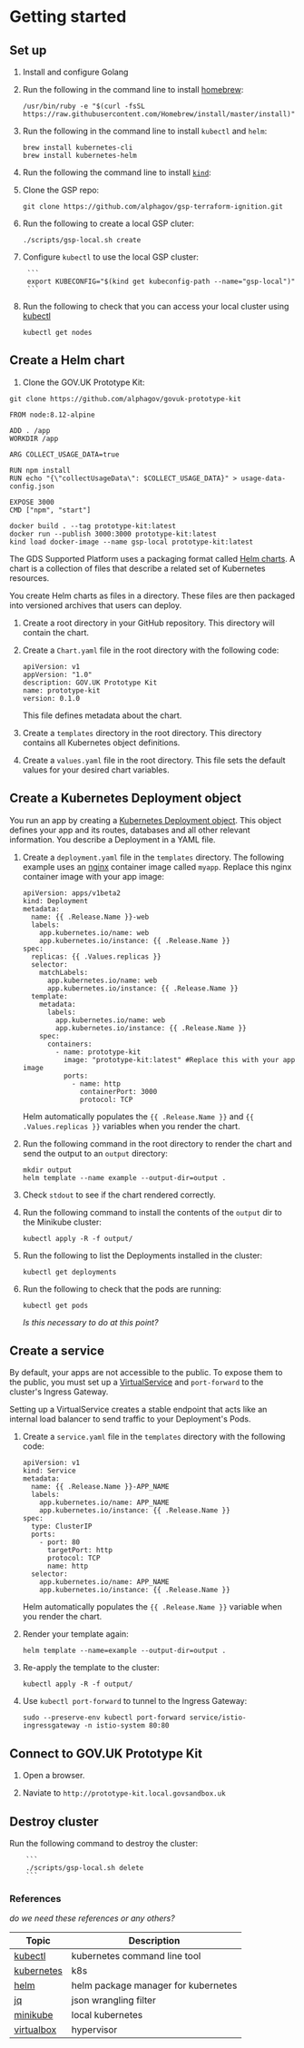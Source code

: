 # Getting started

## Set up

1. Install and configure Golang

1. Run the following in the command line to install [homebrew](https://brew.sh/):

    ```
    /usr/bin/ruby -e "$(curl -fsSL https://raw.githubusercontent.com/Homebrew/install/master/install)"
    ```

1. Run the following in the command line to install `kubectl` and `helm`:

    ```
    brew install kubernetes-cli
    brew install kubernetes-helm
    ```

1. Run the following the command line to install [`kind`]():

1. Clone the GSP repo:

    ```
    git clone https://github.com/alphagov/gsp-terraform-ignition.git
    ```

1. Run the following to create a local GSP cluter:

    ```
    ./scripts/gsp-local.sh create
    ```

1. Configure `kubectl` to use the local GSP cluster:

		```
		export KUBECONFIG="$(kind get kubeconfig-path --name="gsp-local")"
		```

1. Run the following to check that you can access your local cluster using [kubectl](https://kubernetes.io/docs/tasks/tools/install-kubectl/)

    ```
    kubectl get nodes
    ```

## Create a Helm chart

1. Clone the GOV.UK Prototype Kit:

```
git clone https://github.com/alphagov/govuk-prototype-kit
```

```
FROM node:8.12-alpine

ADD . /app
WORKDIR /app

ARG COLLECT_USAGE_DATA=true

RUN npm install
RUN echo "{\"collectUsageData\": $COLLECT_USAGE_DATA}" > usage-data-config.json

EXPOSE 3000
CMD ["npm", "start"]
```

```
docker build . --tag prototype-kit:latest
docker run --publish 3000:3000 prototype-kit:latest
kind load docker-image --name gsp-local prototype-kit:latest
```

The GDS Supported Platform uses a packaging format called [Helm charts](https://helm.sh/docs/developing_charts/). A chart is a collection of files that describe a related set of Kubernetes resources.

You create Helm charts as files in a directory. These files are then packaged into versioned archives that users can deploy.

1. Create a root directory in your GitHub repository. This directory will contain the chart.

1. Create a `Chart.yaml` file in the root directory with the following code:

    ```
    apiVersion: v1
    appVersion: "1.0"
    description: GOV.UK Prototype Kit
    name: prototype-kit
    version: 0.1.0
    ```

    This file defines metadata about the chart.

1. Create a `templates` directory in the root directory. This directory contains all Kubernetes object definitions.

1. Create a `values.yaml` file in the root directory. This file sets the default values for your desired chart variables.

## Create a Kubernetes Deployment object

You run an app by creating a [Kubernetes Deployment object](https://kubernetes.io/docs/concepts/#kubernetes-objects). This object defines your app and its routes, databases and all other relevant information. You describe a Deployment in a YAML file.

1. Create a `deployment.yaml` file in the `templates` directory. The following example uses an [nginx](https://hub.docker.com/_/nginx/) container image called `myapp`. Replace this nginx container image with your app image:

    ```
    apiVersion: apps/v1beta2
    kind: Deployment
    metadata:
      name: {{ .Release.Name }}-web
      labels:
        app.kubernetes.io/name: web
        app.kubernetes.io/instance: {{ .Release.Name }}
    spec:
      replicas: {{ .Values.replicas }}
      selector:
        matchLabels:
          app.kubernetes.io/name: web
          app.kubernetes.io/instance: {{ .Release.Name }}
      template:
        metadata:
          labels:
            app.kubernetes.io/name: web
            app.kubernetes.io/instance: {{ .Release.Name }}
        spec:
          containers:
            - name: prototype-kit
              image: "prototype-kit:latest" #Replace this with your app image
              ports:
                - name: http
                  containerPort: 3000
                  protocol: TCP
    ```

    Helm automatically populates the `{{ .Release.Name }}` and `{{ .Values.replicas }}` variables when you render the chart.

1. Run the following command in the root directory to render the chart and send the output to an `output` directory:

    ```
    mkdir output
    helm template --name example --output-dir=output .
    ```

1. Check `stdout` to see if the chart rendered correctly.

1. Run the following command to install the contents of the `output` dir to the Minikube cluster:

    ```
    kubectl apply -R -f output/
    ```
1. Run the following to list the Deployments installed in the cluster:

    ```
    kubectl get deployments
    ```


1. Run the following to check that the pods are running:

    ```
    kubectl get pods
    ```
    _Is this necessary to do at this point?_

## Create a service

By default, your apps are not accessible to the public. To expose them to the public, you must set up a [VirtualService]() and `port-forward` to the cluster's Ingress Gateway.

Setting up a VirtualService creates a stable endpoint that acts like an internal load balancer to send traffic to your Deployment's Pods.

1. Create a `service.yaml` file in the `templates` directory with the following code:

    ```
    apiVersion: v1
    kind: Service
    metadata:
      name: {{ .Release.Name }}-APP_NAME
      labels:
        app.kubernetes.io/name: APP_NAME
        app.kubernetes.io/instance: {{ .Release.Name }}
    spec:
      type: ClusterIP
      ports:
        - port: 80
          targetPort: http
          protocol: TCP
          name: http
      selector:
        app.kubernetes.io/name: APP_NAME
        app.kubernetes.io/instance: {{ .Release.Name }}
    ```
    Helm automatically populates the `{{ .Release.Name }}` variable when you render the chart.


1. Render your template again:

    ```
    helm template --name=example --output-dir=output .
    ```

1. Re-apply the template to the cluster:

    ```
    kubectl apply -R -f output/
    ```

1. Use `kubectl port-forward` to tunnel to the Ingress Gateway:

    ```
    sudo --preserve-env kubectl port-forward service/istio-ingressgateway -n istio-system 80:80
    ```

## Connect to GOV.UK Prototype Kit

1. Open a browser.

1. Naviate to `http://prototype-kit.local.govsandbox.uk`

## Destroy cluster

Run the following command to destroy the cluster:

		```
		./scripts/gsp-local.sh delete
		```

### References

_do we need these references or any others?_

|Topic|Description|
|----|-----------|
|[kubectl](https://kubernetes.io/docs/tasks/tools/install-kubectl/)| kubernetes command line tool|
|[kubernetes](https://kubernetes.io/docs/home/?path=users&persona=app-developer&level=foundational)| k8s |
|[helm](https://docs.helm.sh/)| helm package manager for kubernetes|
|[jq](https://stedolan.github.io/jq/manual/)| json wrangling filter |
|[minikube](https://github.com/kubernetes/minikube)|local kubernetes |
|[virtualbox](https://www.virtualbox.org/manual/UserManual.html)|hypervisor
